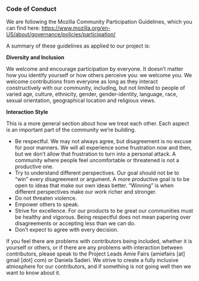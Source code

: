 ### Code of Conduct 

We are following the Mozilla Community Participation Guidelines, which you can find here:
https://www.mozilla.org/en-US/about/governance/policies/participation/

A summary of these guidelines as applied to our project is:

**Diversity and Inclusion**

We welcome and encourage participation by everyone. It doesn’t matter how you identify yourself or how others perceive you: we welcome you. We welcome contributions from everyone as long as they interact constructively with our community, including, but not limited to people of varied age, culture, ethnicity, gender, gender-identity, language, race, sexual orientation, geographical location and religious views.


**Interaction Style**

This is a more general section about how we treat each other. Each aspect is an important part of the community we’re building.

 - Be respectful. We may not always agree, but disagreement is no excuse for poor manners. We will all experience some frustration now and then, but we don’t allow that frustration to turn into a personal attack. A community where people feel uncomfortable or threatened is not a productive one.
 - Try to understand different perspectives. Our goal should not be to “win” every disagreement or argument. A more productive goal is to be open to ideas that make our own ideas better. “Winning” is when different perspectives make our work richer and stronger.
 - Do not threaten violence.
 - Empower others to speak.
 - Strive for excellence. For our products to be great our communities must be healthy and vigorous. Being respectful does not mean papering over disagreements or accepting less than we can do.
 - Don’t expect to agree with every decision.

If you feel there are problems with contributors being included, whether it is yourself or others, or if there are any problems with interaction between contributors, please speak to the Project Leads Amie Fairs (amiefairs [at] gmail [dot] com) or Daniela Saderi. We strive to create a fully inclusive atmosphere for our contributors, and if something is not going well then we want to know about it.
